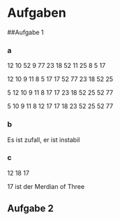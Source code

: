 # Aufgaben
##Aufgabe 1
### a

12 10 52 9 77 23 18 52 11 25 8 5 17

12 10 9 11 8 5 17 17 52 77 23 18 52 25

5 12 10 9 11 8 17 17 23 18 52 25 52 77 

5 10 9 11 8 12 17 17 18 23 52 25 52 77

### b
Es ist zufall, er ist instabil

### c 
12 18 17

17 ist der Merdian of Three

## Aufgabe 2

